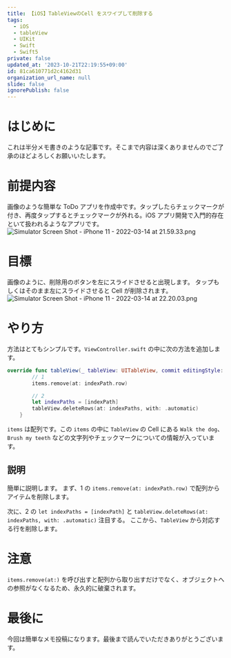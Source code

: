 ```yaml
---
title: 【iOS】TableViewのCell をスワイプして削除する
tags:
  - iOS
  - tableView
  - UIKit
  - Swift
  - Swift5
private: false
updated_at: '2023-10-21T22:19:55+09:00'
id: 81ca610771d2c4162d31
organization_url_name: null
slide: false
ignorePublish: false
---
```

# はじめに
これは半分メモ書きのような記事です。そこまで内容は深くありませんのでご了承のほどよろしくお願いいたします。

# 前提内容
画像のような簡単な ToDo アプリを作成中です。タップしたらチェックマークが付き、再度タップするとチェックマークが外れる。iOS アプリ開発で入門的存在といて扱われるようなアプリです。
![Simulator Screen Shot - iPhone 11 - 2022-03-14 at 21.59.33.png](https://qiita-image-store.s3.ap-northeast-1.amazonaws.com/0/707293/ed2a8233-c749-278d-6758-b5aab3927da5.png)

# 目標
画像のように、削除用のボタンを左にスライドさせると出現します。
タップもしくはそのまま左にスライドさせると Cell が削除されます。
![Simulator Screen Shot - iPhone 11 - 2022-03-14 at 22.20.03.png](https://qiita-image-store.s3.ap-northeast-1.amazonaws.com/0/707293/1dd52103-259e-0d90-19df-3fe39cd8b5f9.png)

# やり方
方法はとてもシンプルです。``ViewController.swift`` の中に次の方法を追加します。
```swift
override func tableView(_ tableView: UITableView, commit editingStyle: UITableViewCell.EditingStyle, forRowAt indexPath: IndexPath) {
        // 1
        items.remove(at: indexPath.row)

        // 2
        let indexPaths = [indexPath]
        tableView.deleteRows(at: indexPaths, with: .automatic)
    }

```
`items` は配列です。この `items` の中に `TableView` の Cell にある `Walk the dog`、`Brush my teeth` などの文字列やチェックマークについての情報が入っています。

## 説明
簡単に説明します。
まず、1 の `items.remove(at: indexPath.row)` で配列からアイテムを削除します。

次に、2 の `let indexPaths = [indexPath]` と `tableView.deleteRows(at: indexPaths, with: .automatic)` 注目する。
ここから、`TableView` から対応する行を削除します。

# 注意
`items.remove(at:)` を呼び出すと配列から取り出すだけでなく、オブジェクトへの参照がなくなるため、永久的に破棄されます。

# 最後に
今回は簡単なメモ投稿になります。最後まで読んでいただきありがとうございます。
